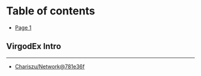 # Table of contents

* [Page 1](README.md)

## VirgodEx Intro

***

* [Chariszu/Network@781e36f](chariszu-network-781e36f.md)
